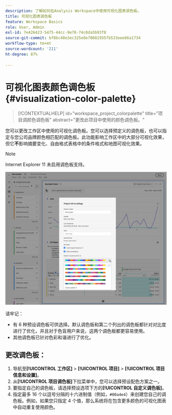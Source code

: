```yaml
---
description: 了解如何在Analysis Workspace中使用可视化图表调色板。
title: 可视化图表调色板
feature: Workspace Basics
role: User, Admin
exl-id: 7e426423-5475-44cc-9e78-74c0da5b93f8
source-git-commit: bf8bc40e3ec325e8e70081955fb533eee66a1734
workflow-type: tm+mt
source-wordcount: '211'
ht-degree: 87%

---
```


# 可视化图表颜色调色板 {#visualization-color-palette}

<!-- markdownlint-disable MD034 -->

>[!CONTEXTUALHELP]
>id="workspace_project_colorpalette"
>title="项目调颜色调色板"
>abstract="更改此项目中使用的颜色调色板。"

<!-- markdownlint-enable MD034 -->


您可以更改工作区中使用的可视化调色板。您可以选择预定义的调色板，也可以指定与您公司品牌颜色相匹配的调色板。此功能影响工作区中的大部分可视化效果，但它&#x200B;**不**&#x200B;影响摘要变化、自由格式表格中的条件格式和地图可视化效果。

>[!NOTE]
>
>Internet Explorer 11 未启用调色板支持。

![项目信息与设置窗口。](assets/color-palette.png)

请牢记：

* 有 6 种预设调色板可供选择。默认调色板和第二个列出的调色板都针对对比度进行了优化，并且对于色盲用户来说，这两个调色板都更容易使用。
* 其他调色板已针对色彩和谐进行了优化。

## 更改调色板：

1. 导航至&#x200B;**[!UICONTROL 工作区]** > **[!UICONTROL 项目]** > **[!UICONTROL 项目信息和设置]**。
1. 从&#x200B;**[!UICONTROL 项目调色板]**&#x200B;下拉菜单中，您可以选择预设配色方案之一。
1. 要指定自己的调色板，请选择预设选项下方的&#x200B;**[!UICONTROL 自定义调色板]**。
1. 指定最多 16 个以逗号分隔的十六进制值（例如，`#00a4e4`）来创建您自己的调色板。例如，如果您只指定 4 个值，那么系统将在包含更多颜色的可视化图表中自动重复使用颜色。


<!--
# Visualization Color Palettes {#visualization-color-palettes}

>[!CONTEXTUALHELP]
>id="workspace_project_colorpalette"
>title="Project color palette"
>abstract="Change the color palette used in this project."

You can change the visualization color palette used in Workspace by choosing a different color palette or by specifying your own palette that could match your company's branding colors. This feature affects most visualizations in Workspace, but it does **not** affect [!UICONTROL Summary Change], conditional formatting in [!UICONTROL Freeform] tables, and the [!UICONTROL Map] visualization.

>[!NOTE]
>
>Color palette support is not enabled for Internet Explorer 11.

![](assets/color_palettes.png)

Keep in mind:

* There are five pre-set color palettes to choose from. The default palette and the one below have been optimized for optimal contrast and are both more accessible for those who are color blind.
* The third to the fifth color palettes below the top two have been optimized for color harmony.

## Change your [!UICONTROL color palette]:



>[!BEGINSHADEBOX]

See ![VideoCheckedOut](/help/assets/icons/VideoCheckedOut.svg) [Using a custom color palette](https://video.tv.adobe.com/v/328054?quality=12&learn=on&captions=chi_hans){target="_blank"} for a demo video.

>[!ENDSHADEBOX]


1. Navigate to **[!UICONTROL Workspace]** > **[!UICONTROL Project]** > **[!UICONTROL Project Info & Settings]**.
1. From the **[!UICONTROL Project Color Palette]** drop-down list, you can pick one of five pre-set color schemes.

   ![](assets/custom_palette.png)

1. To specify your own palette, select **[!UICONTROL Custom Palette]** below the pre-set options.
1. Specify up to 16 comma-separated hexadecimal values (for example, #00a4e4) for the colors you intend to use. If, for example, you want to use only four values, these colors will automatically be repeated in visualizations that contain more colors.
-->